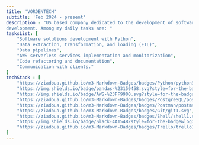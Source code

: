 ```yaml
---
title: 'VORDENTECH'
subtitle: 'Feb 2024 - present'
description : "US based company dedicated to the development of software solutions related to data engineering, ETL processes, and web
development. Among my daily tasks are: "
tasksList: [
    "Software solutions development with Python",
    "Data extraction, transformation, and loading (ETL)",
    "Data pipelines",
    "AWS serverless services implementation and monitorization",
    "Code refactoring and documentation",
    "Communication with clients."
]
techStack : [
    "https://ziadoua.github.io/m3-Markdown-Badges/badges/Python/python3.svg", 
    "https://img.shields.io/badge/pandas-%23150458.svg?style=for-the-badge&logo=pandas&logoColor=white", 
    "https://img.shields.io/badge/AWS-%23FF9900.svg?style=for-the-badge&logo=amazon-aws&logoColor=white",
    "https://ziadoua.github.io/m3-Markdown-Badges/badges/PostgreSQL/postgresql1.svg",
    "https://ziadoua.github.io/m3-Markdown-Badges/badges/Postman/postman1.svg",
    "https://ziadoua.github.io/m3-Markdown-Badges/badges/Git/git1.svg",
    "https://ziadoua.github.io/m3-Markdown-Badges/badges/Shell/shell1.svg",
    "https://img.shields.io/badge/Slack-4A154B?style=for-the-badge&logo=slack&logoColor=white",
    "https://ziadoua.github.io/m3-Markdown-Badges/badges/Trello/trello1.svg"
]
---
```


